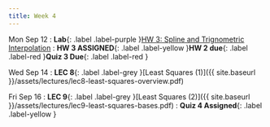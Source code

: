 ```yaml
---
title: Week 4
---
```


Mon Sep 12
: **Lab**{: .label .label-purple }[HW 3: Spline and Trignometric Interpolation](https://classroom.github.com/a/gNEPAhdF)
: **HW 3 ASSIGNED**{: .label .label-yellow }**HW 2 due**{: .label .label-red }**Quiz 3 Due**{: .label .label-red }

Wed Sep 14
: **LEC 8**{: .label .label-grey }[Least Squares (1)]({{ site.baseurl }}/assets/lectures/lec8-least-squares-overview.pdf)

Fri Sep 16
: **LEC 9**{: .label .label-grey }[Least Squares (2)]({{ site.baseurl }}/assets/lectures/lec9-least-squares-bases.pdf)
: **Quiz 4 Assigned**{: .label .label-yellow }